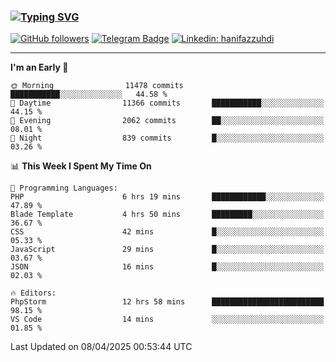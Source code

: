 ### [![Typing SVG](https://readme-typing-svg.herokuapp.com?font=lato&size=22&lines=Hi+There+👋)](https://git.io/typing-svg) 

[![GitHub followers](https://img.shields.io/github/followers/hanifazzuhdi?label=Follow&style=social)](https://github.com/hanifazzuhdi/?tab=follow) 
[![Telegram Badge](https://img.shields.io/badge/-hanif0198-blue?style=social&logo=telegram&link=https://www.t.me/hanif0198/)](https://www.t.me/hanif0198/) 
[![Linkedin: hanifazzuhdi](https://img.shields.io/badge/-hanifazzuhdi-blue?style=flat-square&logo=Linkedin&logoColor=white&link=https://www.linkedin.com/in/hanif-az-zuhdi-69688019b/)](https://www.linkedin.com/in/hanif-az-zuhdi-69688019b/) 

<hr/>

<!--START_SECTION:waka-->
**I'm an Early 🐤** 

```text
🌞 Morning                11478 commits       ███████████░░░░░░░░░░░░░░   44.58 % 
🌆 Daytime                11366 commits       ███████████░░░░░░░░░░░░░░   44.15 % 
🌃 Evening                2062 commits        ██░░░░░░░░░░░░░░░░░░░░░░░   08.01 % 
🌙 Night                  839 commits         █░░░░░░░░░░░░░░░░░░░░░░░░   03.26 % 
```


📊 **This Week I Spent My Time On** 

```text
💬 Programming Languages: 
PHP                      6 hrs 19 mins       ████████████░░░░░░░░░░░░░   47.89 % 
Blade Template           4 hrs 50 mins       █████████░░░░░░░░░░░░░░░░   36.67 % 
CSS                      42 mins             █░░░░░░░░░░░░░░░░░░░░░░░░   05.33 % 
JavaScript               29 mins             █░░░░░░░░░░░░░░░░░░░░░░░░   03.67 % 
JSON                     16 mins             █░░░░░░░░░░░░░░░░░░░░░░░░   02.03 % 

🔥 Editors: 
PhpStorm                 12 hrs 58 mins      █████████████████████████   98.15 % 
VS Code                  14 mins             ░░░░░░░░░░░░░░░░░░░░░░░░░   01.85 % 
```


 Last Updated on 08/04/2025 00:53:44 UTC
<!--END_SECTION:waka-->
